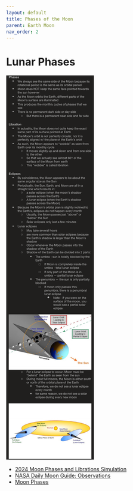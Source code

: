 ```yaml
---
layout: default
title: Phases of the Moon
parent: Earth Moon
nav_order: 2
---
```


# Lunar Phases

![Image.png](Lunar%20Phases,%20Libration,%20Eclipses.assets/Image.png)

- [2024 Moon Phases and Librations Simulation](https://moon.nasa.gov/resources/519/moon-phase-and-libration-2024/?intent=021)
- [NASA Daily Moon Guide: Observations](https://moon.nasa.gov/moon-observation/daily-moon-guide/?intent=021)
- [Moon Phases](https://www.lpi.usra.edu/education/skytellers/moon-phases/)